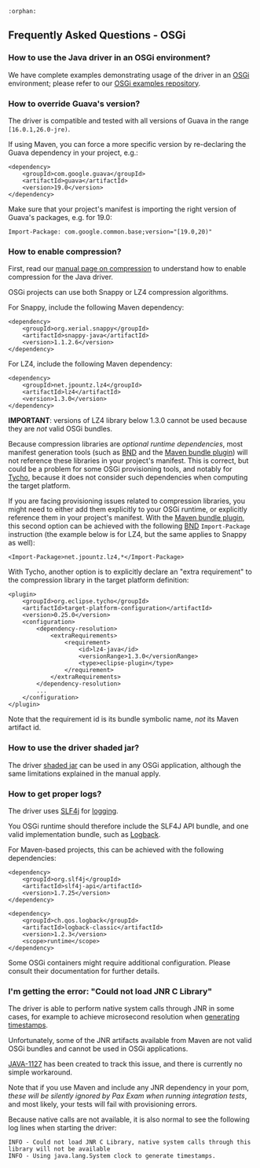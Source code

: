 ```eval_rst
:orphan:
```

## Frequently Asked Questions - OSGi

### How to use the Java driver in an OSGi environment?

We have complete examples demonstrating usage of the driver in an [OSGi]
environment; please refer to our [OSGi examples repository].


### How to override Guava's version?

The driver is compatible and tested with all versions of Guava in the range
`[16.0.1,26.0-jre)`.

If using Maven, you can force a more specific version by re-declaring
the Guava dependency in your project, e.g.:

    <dependency>
        <groupId>com.google.guava</groupId>
        <artifactId>guava</artifactId>
        <version>19.0</version>
    </dependency>

Make sure that your project's manifest is importing the right version
of Guava's packages, e.g. for 19.0:

    Import-Package: com.google.common.base;version="[19.0,20)"


### How to enable compression?

First, read our [manual page on compression](../../manual/compression/)
to understand how to enable compression for the Java driver.
            
OSGi projects can use both Snappy or LZ4 compression algorithms. 

For Snappy, include the following Maven dependency:

    <dependency>
        <groupId>org.xerial.snappy</groupId>
        <artifactId>snappy-java</artifactId>
        <version>1.1.2.6</version>
    </dependency>

For LZ4, include the following Maven dependency:

    <dependency>
        <groupId>net.jpountz.lz4</groupId>
        <artifactId>lz4</artifactId>
        <version>1.3.0</version>
    </dependency>

**IMPORTANT**: versions of LZ4 library below 1.3.0 cannot be used
because they are _not_ valid OSGi bundles.

Because compression libraries are _optional runtime dependencies_, 
most manifest generation tools (such as [BND] and the [Maven bundle plugin]) 
will not reference these libraries in your project's manifest.
This is correct, but could be a problem for some OSGi provisioning tools,
and notably for [Tycho], because it does not consider such
dependencies when computing the target platform.

If you are facing provisioning issues related to compression libraries,
you might need to either add them explicitly to your OSGi runtime,
or explicitly reference them in your project's manifest.
With the [Maven bundle plugin], this second option can be achieved with the following 
[BND] `Import-Package` instruction (the example below is for
LZ4, but the same applies to Snappy as well):

    <Import-Package>net.jpountz.lz4,*</Import-Package>

With Tycho, another option is to explicitly declare an "extra requirement"
to the compression library in the target platform definition:

    <plugin>
        <groupId>org.eclipse.tycho</groupId>
        <artifactId>target-platform-configuration</artifactId>
        <version>0.25.0</version>
        <configuration>
            <dependency-resolution>
                <extraRequirements>
                    <requirement>
                        <id>lz4-java</id>
                        <versionRange>1.3.0</versionRange>
                        <type>eclipse-plugin</type>
                    </requirement>
                </extraRequirements>
            </dependency-resolution>
            ...
        </configuration>
    </plugin>
    
Note that the requirement id is its bundle symbolic name,
_not_ its Maven artifact id.

    
### How to use the driver shaded jar?

The driver [shaded jar](../../manual/shaded_jar/) can be used 
in any OSGi application, although the same limitations explained in
the manual apply.


### How to get proper logs?

The driver uses [SLF4j] for [logging](../../manual/logging/).

You OSGi runtime should therefore include the SLF4J API bundle, and
one valid implementation bundle, such as [Logback].

For Maven-based projects, this can be achieved with the following 
dependencies:

    <dependency>
        <groupId>org.slf4j</groupId>
        <artifactId>slf4j-api</artifactId>
        <version>1.7.25</version>
    </dependency>

    <dependency>
        <groupId>ch.qos.logback</groupId>
        <artifactId>logback-classic</artifactId>
        <version>1.2.3</version>
        <scope>runtime</scope>
    </dependency>

Some OSGi containers might require additional configuration.
Please consult their documentation for further details.
                

### I'm getting the error: "Could not load JNR C Library"

The driver is able to perform native system calls through JNR in some cases,
for example to achieve microsecond resolution when 
[generating timestamps](../../manual/query_timestamps/).

Unfortunately, some of the JNR artifacts available from Maven 
are not valid OSGi bundles and cannot be used in OSGi applications.

[JAVA-1127] has been created to track this issue, and there
is currently no simple workaround.

Note that if you use Maven and include any JNR dependency
in your pom, _these will be silently ignored by Pax Exam when
running integration tests_, and most likely, your tests will
fail with provisioning errors.

Because native calls are not available, 
it is also normal to see the following log lines when starting the driver:

    INFO - Could not load JNR C Library, native system calls through this library will not be available
    INFO - Using java.lang.System clock to generate timestamps.


[OSGi]:https://www.osgi.org
[Felix]:https://cwiki.apache.org/confluence/display/FELIX/Index
[JAVA-1127]:https://datastax-oss.atlassian.net/browse/JAVA-1127
[BND]:http://bnd.bndtools.org/
[Maven bundle plugin]:https://cwiki.apache.org/confluence/display/FELIX/Apache+Felix+Maven+Bundle+Plugin+%28BND%29
[OSGi examples repository]:https://github.com/datastax/java-driver-examples-osgi
[without metrics]:https://docs.datastax.com/en/drivers/java/3.10/com/datastax/driver/core/Cluster.Builder.html#withoutMetrics--
[SLF4J]:http://www.slf4j.org/
[Logback]:http://logback.qos.ch/
[Tycho]:https://eclipse.org/tycho/

